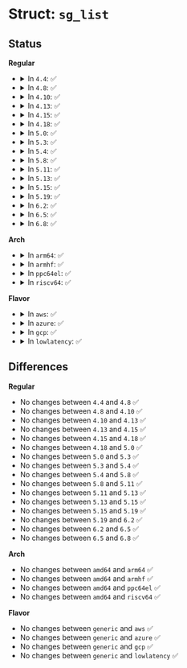 # Struct: <code>sg_list</code>

## Status
<b>Regular</b>
<ul>
<li>
<details>
<summary>In <code>4.4</code>: ✅</summary>

```c
struct sg_list {
    unsigned int n;
    unsigned int size;
    size_t len;
    struct scatterlist *sg;
};
```
</details>
</li>
<li>
<details>
<summary>In <code>4.8</code>: ✅</summary>

```c
struct sg_list {
    unsigned int n;
    unsigned int size;
    size_t len;
    struct scatterlist *sg;
};
```
</details>
</li>
<li>
<details>
<summary>In <code>4.10</code>: ✅</summary>

```c
struct sg_list {
    unsigned int n;
    unsigned int size;
    size_t len;
    struct scatterlist *sg;
};
```
</details>
</li>
<li>
<details>
<summary>In <code>4.13</code>: ✅</summary>

```c
struct sg_list {
    unsigned int n;
    unsigned int size;
    size_t len;
    struct scatterlist *sg;
};
```
</details>
</li>
<li>
<details>
<summary>In <code>4.15</code>: ✅</summary>

```c
struct sg_list {
    unsigned int n;
    unsigned int size;
    size_t len;
    struct scatterlist *sg;
};
```
</details>
</li>
<li>
<details>
<summary>In <code>4.18</code>: ✅</summary>

```c
struct sg_list {
    unsigned int n;
    unsigned int size;
    size_t len;
    struct scatterlist *sg;
};
```
</details>
</li>
<li>
<details>
<summary>In <code>5.0</code>: ✅</summary>

```c
struct sg_list {
    unsigned int n;
    unsigned int size;
    size_t len;
    struct scatterlist *sg;
};
```
</details>
</li>
<li>
<details>
<summary>In <code>5.3</code>: ✅</summary>

```c
struct sg_list {
    unsigned int n;
    unsigned int size;
    size_t len;
    struct scatterlist *sg;
};
```
</details>
</li>
<li>
<details>
<summary>In <code>5.4</code>: ✅</summary>

```c
struct sg_list {
    unsigned int n;
    unsigned int size;
    size_t len;
    struct scatterlist *sg;
};
```
</details>
</li>
<li>
<details>
<summary>In <code>5.8</code>: ✅</summary>

```c
struct sg_list {
    unsigned int n;
    unsigned int size;
    size_t len;
    struct scatterlist *sg;
};
```
</details>
</li>
<li>
<details>
<summary>In <code>5.11</code>: ✅</summary>

```c
struct sg_list {
    unsigned int n;
    unsigned int size;
    size_t len;
    struct scatterlist *sg;
};
```
</details>
</li>
<li>
<details>
<summary>In <code>5.13</code>: ✅</summary>

```c
struct sg_list {
    unsigned int n;
    unsigned int size;
    size_t len;
    struct scatterlist *sg;
};
```
</details>
</li>
<li>
<details>
<summary>In <code>5.15</code>: ✅</summary>

```c
struct sg_list {
    unsigned int n;
    unsigned int size;
    size_t len;
    struct scatterlist *sg;
};
```
</details>
</li>
<li>
<details>
<summary>In <code>5.19</code>: ✅</summary>

```c
struct sg_list {
    unsigned int n;
    unsigned int size;
    size_t len;
    struct scatterlist *sg;
};
```
</details>
</li>
<li>
<details>
<summary>In <code>6.2</code>: ✅</summary>

```c
struct sg_list {
    unsigned int n;
    unsigned int size;
    size_t len;
    struct scatterlist *sg;
};
```
</details>
</li>
<li>
<details>
<summary>In <code>6.5</code>: ✅</summary>

```c
struct sg_list {
    unsigned int n;
    unsigned int size;
    size_t len;
    struct scatterlist *sg;
};
```
</details>
</li>
<li>
<details>
<summary>In <code>6.8</code>: ✅</summary>

```c
struct sg_list {
    unsigned int n;
    unsigned int size;
    size_t len;
    struct scatterlist *sg;
};
```
</details>
</li>
</ul>
<b>Arch</b>
<ul>
<li>
<details>
<summary>In <code>arm64</code>: ✅</summary>

```c
struct sg_list {
    unsigned int n;
    unsigned int size;
    size_t len;
    struct scatterlist *sg;
};
```
</details>
</li>
<li>
<details>
<summary>In <code>armhf</code>: ✅</summary>

```c
struct sg_list {
    unsigned int n;
    unsigned int size;
    size_t len;
    struct scatterlist *sg;
};
```
</details>
</li>
<li>
<details>
<summary>In <code>ppc64el</code>: ✅</summary>

```c
struct sg_list {
    unsigned int n;
    unsigned int size;
    size_t len;
    struct scatterlist *sg;
};
```
</details>
</li>
<li>
<details>
<summary>In <code>riscv64</code>: ✅</summary>

```c
struct sg_list {
    unsigned int n;
    unsigned int size;
    size_t len;
    struct scatterlist *sg;
};
```
</details>
</li>
</ul>
<b>Flavor</b>
<ul>
<li>
<details>
<summary>In <code>aws</code>: ✅</summary>

```c
struct sg_list {
    unsigned int n;
    unsigned int size;
    size_t len;
    struct scatterlist *sg;
};
```
</details>
</li>
<li>
<details>
<summary>In <code>azure</code>: ✅</summary>

```c
struct sg_list {
    unsigned int n;
    unsigned int size;
    size_t len;
    struct scatterlist *sg;
};
```
</details>
</li>
<li>
<details>
<summary>In <code>gcp</code>: ✅</summary>

```c
struct sg_list {
    unsigned int n;
    unsigned int size;
    size_t len;
    struct scatterlist *sg;
};
```
</details>
</li>
<li>
<details>
<summary>In <code>lowlatency</code>: ✅</summary>

```c
struct sg_list {
    unsigned int n;
    unsigned int size;
    size_t len;
    struct scatterlist *sg;
};
```
</details>
</li>
</ul>

## Differences
<b>Regular</b>
<ul>
<li>
No changes between <code>4.4</code> and <code>4.8</code> ✅
</li>
<li>
No changes between <code>4.8</code> and <code>4.10</code> ✅
</li>
<li>
No changes between <code>4.10</code> and <code>4.13</code> ✅
</li>
<li>
No changes between <code>4.13</code> and <code>4.15</code> ✅
</li>
<li>
No changes between <code>4.15</code> and <code>4.18</code> ✅
</li>
<li>
No changes between <code>4.18</code> and <code>5.0</code> ✅
</li>
<li>
No changes between <code>5.0</code> and <code>5.3</code> ✅
</li>
<li>
No changes between <code>5.3</code> and <code>5.4</code> ✅
</li>
<li>
No changes between <code>5.4</code> and <code>5.8</code> ✅
</li>
<li>
No changes between <code>5.8</code> and <code>5.11</code> ✅
</li>
<li>
No changes between <code>5.11</code> and <code>5.13</code> ✅
</li>
<li>
No changes between <code>5.13</code> and <code>5.15</code> ✅
</li>
<li>
No changes between <code>5.15</code> and <code>5.19</code> ✅
</li>
<li>
No changes between <code>5.19</code> and <code>6.2</code> ✅
</li>
<li>
No changes between <code>6.2</code> and <code>6.5</code> ✅
</li>
<li>
No changes between <code>6.5</code> and <code>6.8</code> ✅
</li>
</ul>
<b>Arch</b>
<ul>
<li>
No changes between <code>amd64</code> and <code>arm64</code> ✅
</li>
<li>
No changes between <code>amd64</code> and <code>armhf</code> ✅
</li>
<li>
No changes between <code>amd64</code> and <code>ppc64el</code> ✅
</li>
<li>
No changes between <code>amd64</code> and <code>riscv64</code> ✅
</li>
</ul>
<b>Flavor</b>
<ul>
<li>
No changes between <code>generic</code> and <code>aws</code> ✅
</li>
<li>
No changes between <code>generic</code> and <code>azure</code> ✅
</li>
<li>
No changes between <code>generic</code> and <code>gcp</code> ✅
</li>
<li>
No changes between <code>generic</code> and <code>lowlatency</code> ✅
</li>
</ul>
